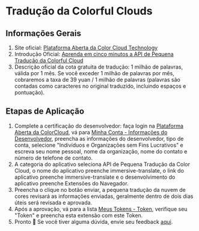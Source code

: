 # Tradução da Colorful Clouds

## Informações Gerais

1. Site oficial: [Plataforma Aberta da Color Cloud Technology](https://dashboard.caiyunapp.com/)
2. Introdução Oficial: [Aprenda em cinco minutos a API de Pequena Tradução da Colorful Cloud]([https://docs.caiyunapp.com/blog/2018/09/03/lingocloud-api/](https://docs.caiyunapp.com/blog/2018/09/03/lingocloud-api/))
3. Descrição oficial da cota gratuita de tradução: 1 milhão de palavras, válida por 1 mês. Se você exceder 1 milhão de palavras por mês, cobraremos a taxa de 39 yuan / 1 milhão de palavras (palavras são contadas como caracteres no original traduzido, incluindo espaços e pontuação).

## Etapas de Aplicação

1. Complete a certificação do desenvolvedor: faça login na [Plataforma Aberta da ColorCloud]([https://dashboard.caiyunapp.com/](https://dashboard.caiyunapp.com/)), vá para [Minha Conta - Informações do Desenvolvedor]([https://dashboard.caiyunapp.com/user/user/info/](https://dashboard.caiyunapp.com/user/user/info/)), preencha as informações do desenvolvedor, tipo de conta, selecione "Indivíduos e Organizações sem Fins Lucrativos" e escreva seu nome pessoal, nome da organização, nome do contato e número de telefone de contato.
2. A categoria do aplicativo seleciona API de Pequena Tradução da Color Cloud, o nome do aplicativo preenche immersive-translate, o link do aplicativo preenche immersive-translate e o desenvolvimento do aplicativo preenche Extensões do Navegador.
3. Preencha o clique no botão enviar, a pequena tradução da nuvem de cores revisará as informações enviadas, geralmente dentro de dois dias úteis será revisada e aprovada.
4. Após a aprovação, vá para a lista [Meus Tokens - Token]([https://dashboard.caiyunapp.com/v1/token/](https://dashboard.caiyunapp.com/v1/token/)), verifique seu "Token" e preencha esta extensão com este Token.
5. Pronto 🎉 Se você tiver alguma dúvida, envie seu feedback [aqui]([https://github.com/immersive-translate/immersive-translate/issues/137](https://github.com/immersive-translate/immersive-translate/issues/137)).
